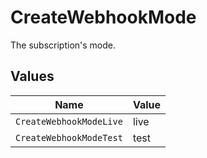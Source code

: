# CreateWebhookMode

The subscription's mode.


## Values

| Name                    | Value                   |
| ----------------------- | ----------------------- |
| `CreateWebhookModeLive` | live                    |
| `CreateWebhookModeTest` | test                    |